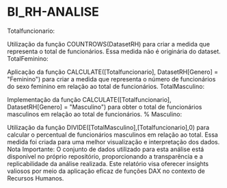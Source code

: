 # BI_RH-ANALISE
Totalfuncionario:

Utilização da função COUNTROWS(DatasetRH) para criar a medida que representa o total de funcionários. Essa medida não é originária do dataset.
TotalFeminino:

Aplicação da função CALCULATE([Totalfuncionario], DatasetRH[Genero] = "Feminino") para criar a medida que representa o número de funcionários do sexo feminino em relação ao total de funcionários.
TotalMasculino:

Implementação da função CALCULATE([Totalfuncionario], DatasetRH[Genero] = "Masculino") para obter o total de funcionários masculinos em relação ao total de funcionários.
% Masculino:

Utilização da função DIVIDE([TotalMasculino],[Totalfuncionario],0) para calcular o percentual de funcionários masculinos em relação ao total. Essa medida foi criada para uma melhor visualização e interpretação dos dados.
Nota Importante:
O conjunto de dados utilizado para esta análise está disponível no próprio repositório, proporcionando a transparência e a replicabilidade da análise realizada. Este relatório visa oferecer insights valiosos por meio da aplicação eficaz de funções DAX no contexto de Recursos Humanos.
  
